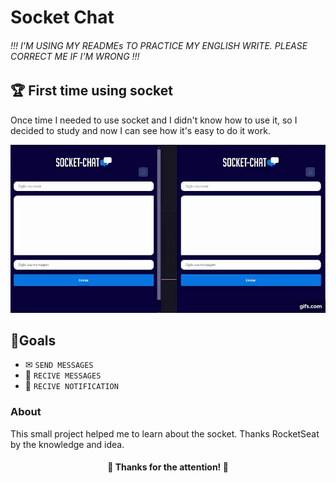 # Socket Chat
###### !!! I'M USING MY READMEs TO PRACTICE MY ENGLISH WRITE. PLEASE CORRECT ME IF I'M WRONG !!!

## 🏆 First time using socket
 Once time I needed to use socket and I didn't know how to use it, so I decided to study and now I can see how it's easy to do it work.

![](0YxkVK.gif)

## 🎯Goals
- ✉ `SEND MESSAGES`
- 📩 `RECIVE MESSAGES` 
- 🔔 `RECIVE NOTIFICATION`


### About
This small project helped me to learn about the socket. Thanks RocketSeat by the knowledge and idea.
<h4 align="center">
    🤘 Thanks for the attention! 🤘
</h4>

